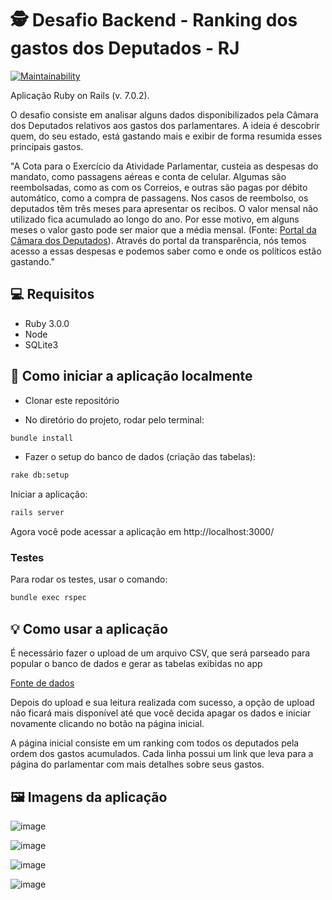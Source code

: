 # :detective: Desafio Backend - Ranking dos gastos dos Deputados - RJ

[![Maintainability](https://api.codeclimate.com/v1/badges/b8d58ccaa50d5119d493/maintainability)](https://codeclimate.com/github/leticiaoliveira5/desafio-backend/maintainability)

Aplicação Ruby on Rails (v. 7.0.2). 

O desafio consiste em analisar alguns dados disponibilizados pela Câmara dos Deputados relativos aos gastos dos parlamentares. A ideia é descobrir quem, do seu estado, está gastando mais e exibir de forma resumida esses principais gastos.

"A Cota para o Exercício da Atividade Parlamentar, custeia as despesas do mandato, como passagens aéreas e conta de celular. Algumas são reembolsadas, como as com os Correios, e outras são pagas por débito automático, como a compra de passagens. Nos casos de reembolso, os deputados têm três meses para apresentar os recibos. O valor mensal não utilizado fica acumulado ao longo do ano. Por esse motivo, em alguns meses o valor gasto pode ser maior que a média mensal. (Fonte: [Portal da Câmara dos Deputados](https://www2.camara.leg.br/transparencia/acesso-a-informacao/copy_of_perguntas-frequentes/cota-para-o-exercicio-da-atividade-parlamentar)). Através do portal da transparência, nós temos acesso a essas despesas e podemos saber como e onde os políticos estão gastando."

## :computer:	Requisitos
- Ruby 3.0.0
- Node
- SQLite3

## :scroll:	Como iniciar a aplicação localmente

- Clonar este repositório

- No diretório do projeto, rodar pelo terminal:

```bash
bundle install
```

- Fazer o setup do banco de dados (criação das tabelas):

```bash
rake db:setup
```

Iniciar a aplicação:

```bash
rails server
```

Agora você pode acessar a aplicação em http://localhost:3000/

### Testes

Para rodar os testes, usar o comando:

```bash
bundle exec rspec
```

## :bulb:	Como usar a aplicação

É necessário fazer o upload de um arquivo CSV, que será parseado para popular o banco de dados e gerar as tabelas exibidas no app

[Fonte de dados](https://dadosabertos.camara.leg.br/swagger/api.html#staticfile)

Depois do upload e sua leitura realizada com sucesso, a opção de upload não ficará mais disponível até que você decida apagar os dados e iniciar novamente clicando no botão na página inicial.

A página inicial consiste em um ranking com todos os deputados pela ordem dos gastos acumulados. Cada linha possui um link que leva para a página do parlamentar com mais detalhes sobre seus gastos.

## :framed_picture:	Imagens da aplicação

![image](https://user-images.githubusercontent.com/74281572/184265183-7c4c2560-a5d5-4584-9fcf-b9bb7f034c93.png)

![image](https://user-images.githubusercontent.com/74281572/184265230-08bc4138-fafe-4b59-b023-ffa546d0c07d.png)

![image](https://user-images.githubusercontent.com/74281572/184265299-e1d38253-df17-47ea-b33f-cb451c236056.png)

![image](https://user-images.githubusercontent.com/74281572/184265345-71202257-777b-4556-b993-4809f1c2c21e.png)
